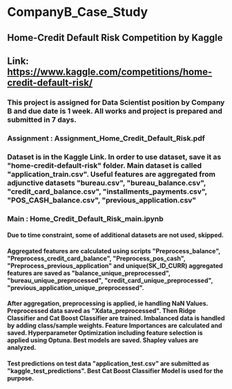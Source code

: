 # CompanyB_Case_Study
## Home-Credit Default Risk Competition by Kaggle
## Link: <https://www.kaggle.com/competitions/home-credit-default-risk/>
### This project is assigned for Data Scientist position by Company B and due date is 1 week. All works and project is prepared and submitted in 7 days.
### Assignment : Assignment_Home_Credit_Default_Risk.pdf
### Dataset is in the Kaggle Link. In order to use dataset, save it as "home-credit-default-risk" folder. Main dataset is called "application_train.csv". Useful features are aggregated from adjunctive datasets "bureau.csv", "bureau_balance.csv", "credit_card_balance.csv", "installments_payments.csv", "POS_CASH_balance.csv", "previous_application.csv"
### Main : Home_Credit_Default_Risk_main.ipynb
#### Due to time constraint, some of additional datasets are not used, skipped. 
#### Aggregated features are calculated using scripts "Preprocess_balance", "Preprocess_credit_card_balance", "Preprocess_pos_cash", "Preprocess_previous_application" and unique(SK_ID_CURR) aggregated features are saved as "balance_unique_preprocessed", "bureau_unique_preprocessed", "credit_card_unique_preprocessed", "previous_application_unique_preprocessed".
#### After aggregation, preprocessing is applied, ie handling NaN Values. Preprocessed data saved as "Xdata_preprocessed". Then Ridge Classifier and Cat Boost Classifier are trained. Imbalanced data is handled by adding class/sample weights. Feature Importances are calculated and saved. Hyperparameter Optimization including feature selection is applied using Optuna. Best models are saved. Shapley values are analyzed. 
#### Test predictions on test data "application_test.csv" are submitted as "kaggle_test_predictions". Best Cat Boost Classifier Model is used for the purpose. 
